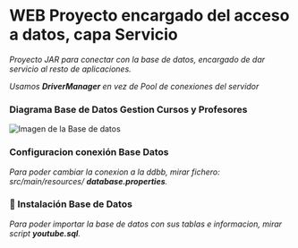 # WEB Proyecto encargado del acceso a datos, capa Servicio 


_Proyecto JAR para conectar con la base de datos, encargado de dar servicio al resto de aplicaciones._

_Usamos **DriverManager** en vez de Pool de conexiones del servidor_

### Diagrama Base de Datos Gestion Cursos y Profesores      
![Imagen de la Base de datos](https://raw.githubusercontent.com/ipartek/java_2018_0508/valeriaValencia/yotubeReproductor/service/src/main/doc/img/diagrama_youtube_BBDD.png?raw=true "Imagen de la Base de datos")

### Configuracion conexión Base Datos
_Para poder cambiar la conexion a la ddbb, mirar fichero:
src/main/resources/ **database.properties**._      

### 🔧 Instalación Base de Datos
_Para poder importar la base de datos con sus tablas e informacion, mirar script **youtube.sql**._
